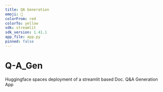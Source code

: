 ```yaml
---
title: QA Generation
emoji: 👀
colorFrom: red
colorTo: yellow
sdk: streamlit
sdk_version: 1.41.1
app_file: app.py
pinned: false
---
```


# Q-A_Gen
Huggingface spaces deployment of a streamlit based Doc. Q&amp;A Generation App
